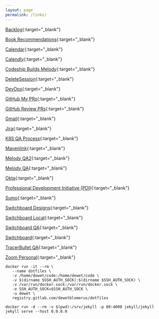 ```yaml
---
layout: page
permalink: /links/
---
```


[Backlog](https://salesloft.atlassian.net/secure/RapidBoard.jspa?rapidView=3&projectKey=SL&view=planning.nodetail&quickFilter=83){:target="\_blank"}

[Book Recommendations](https://trello.com/b/7ewcVqv3/cultue-of-learning){:target="\_blank"}

[Calendar](https://calendar.google.com/calendar/render?pli=1#main_7){:target="\_blank"}

[Calendly](https://calendly.com/dewet/30min){:target="\_blank"}

[Codeship Builds Melody](https://app.codeship.com/projects/19477){:target="\_blank"}

[DeleteSession](chrome://settings/content/cookies){:target="\_blank"}

[DevOps](http://devops.salesloft.com/){:target="\_blank"}

[GitHub My PRs](https://github.com/pulls?utf8=%E2%9C%93&q=is%3Aopen+is%3Apr+author%3Adewetblomerus){:target="\_blank"}

[GitHub Review PRs](https://github.com/pulls?utf8=%E2%9C%93&q=is%3Aopen+is%3Apr+is%3Aprivate+label%3A%22ready+for+review%22+review%3Arequired){:target="\_blank"}

[Gmail](https://gmail.com){:target="\_blank"}

[Jira](https://salesloft.atlassian.net/secure/RapidBoard.jspa?rapidView=70&quickFilter=275){:target="\_blank"}

[K8S QA Process](https://salesloft.atlassian.net/wiki/spaces/DEVOPS/pages/82378753/Kubernetes+QA+FAQ){:target="\_blank"}

[Mavenlink](https://salesloft.mavenlink.com/projects){:target="\_blank"}

[Melody QA2](https://accounts2.qasalesloft.com/sign_in){:target="\_blank"}

[Melody QA](https://accounts.qasalesloft.com/sign_in){:target="\_blank"}

[Okta](https://salesloft.okta.com/app/UserHome){:target="\_blank"}

[Professional Development Initiative (PDI)](https://docs.google.com/a/salesloft.com/forms/d/e/1FAIpQLSdgZzTPwA2CejT0XLt1WVjtd0InwZ7WG705UjtEb2CER-U56Q/viewform){:target="\_blank"}

[Sumo](https://service.us2.sumologic.com/ui/bento.html#/workspace/default/search/view/600d6994_a887_6d39_3254_8ea35ee5bde5){:target="\_blank"}

[Switchboard Designs](https://salesloft.invisionapp.com/share/B2KFBQZHNJV#/screens/301798922){:target="\_blank"}

[Switchboard Local](https://localhost.salesloft.com:8989){:target="\_blank"}

[Switchboard QA](https://switchboard.qasalesloft.com){:target="\_blank"}

[Switchboard](https://switchboard.salesloft.com){:target="\_blank"}

[TracerBullet QA](https://tracer-bullet.qasalesloft.com/){:target="\_blank"}

[Zoom Personal](https://salesloft.zoom.us/my/dewetb){:target="\_blank"}

```
docker run -it --rm \
   --name dotfiles \
   -v /home/dewet/code:/home/dewet/code \
   -v $(dirname $SSH_AUTH_SOCK):$(dirname $SSH_AUTH_SOCK) \
   -v /var/run/docker.sock:/var/run/docker.sock \
   -e SSH_AUTH_SOCK=$SSH_AUTH_SOCK \
   -u dewet \
   registry.gitlab.com/dewetblomerus/dotfiles
```

`docker run -d --rm -v $(pwd):/srv/jekyll -p 80:4000 jekyll/jekyll jekyll serve --host 0.0.0.0`
